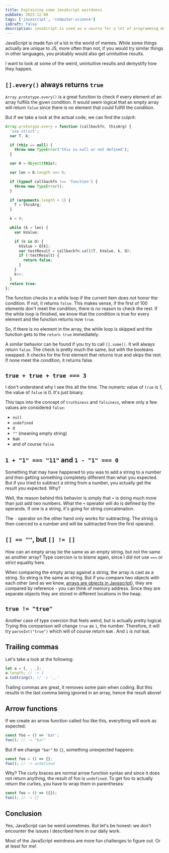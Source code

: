 ```yaml
---
title: Explaining some JavaScript weirdness
pubDate: 2023-12-08
tags: ['javascript', 'computer-science']
isDraft: false
description: JavaScript is used as a source for a lot of programming memes. Let's explain some of them.
---
```


JavaScript is made fun of a lot in the world of memes. While some things actually are unique to JS, more often than not, if you would try similar things in other languages, you probably would also get unintuitive results.

I want to look at some of the weird, unintuitive results and demystify how they happen.

## `[].every()` always returns `true`

`Array.prototype.every()` is a great function to check if every element of an array fulfills the given condition. It would seem logical that an empty array will return `false` since there is no element that could fulfill the condition.

But if we take a look at the actual code, we can find the culprit:

```js
Array.prototype.every = function (callbackfn, thisArg) {
  'use strict';
  var T, k;

  if (this == null) {
    throw new TypeError('this is null or not defined');
  }

  var O = Object(this);

  var len = O.length >>> 0;

  if (typeof callbackfn !== 'function') {
    throw new TypeError();
  }

  if (arguments.length > 1) {
    T = thisArg;
  }

  k = 0;

  while (k < len) {
    var kValue;

    if (k in O) {
      kValue = O[k];
      var testResult = callbackfn.call(T, kValue, k, O);
      if (!testResult) {
        return false;
      }
    }
    k++;
  }
  return true;
};
```

The function checks in a while loop if the current item does not honor the condition. If not, it returns `false`. This makes sense, if the first of 100 elements don't meet the condition, there is no reason to check the rest. If the while loop is finished, we know that the condition is true for every element and the function returns now `true`.

So, if there is no element in the array, the while loop is skipped and the function gets to the `return true` immediately.

A similar behavior can be found if you try to call `[].some()`. It will always return `false`. The check is pretty much the same, but with the booleans swapped. It checks for the first element that returns true and skips the rest. If none meet the condition, it returns false.

## `true + true + true === 3`

I don't understand why I see this all the time. The numeric value of `true` is 1, the value of `false` is 0. It's just binary.

This taps into the concept of `truthiness` and `falsiness`, where only a few values are considered `false`:

- `null`
- `undefined`
- `0`
- `""` (meaning empty string)
- `NaN`
- and of course `false`

## `1 + "1" === "11"` and `1 - "1" === 0`

Something that may have happened to you was to add a string to a number and then getting something completely different than what you expected.
But if you tried to subtract a string from a number, you actually get the result you expected. Why?

Well, the reason behind this behavior is simply that `+` is doing much more than just add two numbers. What the `+` operator will do is defined by the operands. If one is a string, it's going for string concatenation.

The `-` operator on the other hand only works for subtracting. The string is then coerced to a number and will be subtracted from the first operand.

## `[] == ""`, but `[] != []`

How can an empty array be the same as an empty string, but not the same as another array? Type coercion is to blame again, since I did not use `===` or strict equality here.

When comparing the empty array against a string, the array is cast as a string. So string is the same as string. But if you compare two objects with each other (and as we know, [arrays are objects in Javascript](/posts/til-6)), they are compared by reference - you can think of memory address. Since they are separate objects they are stored in different locations in the heap.

## `true != "true"`

Another case of type coercion that feels weird, but is actually pretty logical. Trying this comparison will change `true` as `1`, the number. Therefore, it will try `parseInt("true")` which will of course return `NaN` . And `1` is not `NaN`.

## Trailing commas

Let's take a look at the following:

```js
let a = [, , ,];
a.length; // -> 3
a.toString(); // -> ',,'
```

Trailing commas are great, it removes some pain when coding. But this results in the last comma being ignored in an array, hence the result above!

## Arrow functions

If we create an arrow function called foo like this, everything will work as expected:

```js
const foo = () => 'bar';
foo(); // -> "bar"
```

But if we change `"bar"` to `{}`, something unexpected happens:

```js
const foo = () => {};
foo(); // -> undefined
```

Why? The curly braces are normal arrow function syntax and since it does not return anything, the result of foo is `undefined`. To get foo to actually return the curlies, you have to wrap them in parentheses:

```js
const foo = () => ({});
foo(); // -> {}
```

## Conclusion

Yes, JavaScript can be weird sometimes. But let's be honest: we don't encounter the issues I described here in our daily work.

Most of the JavaScript weirdness are more fun challenges to figure out. Or at least for me!
